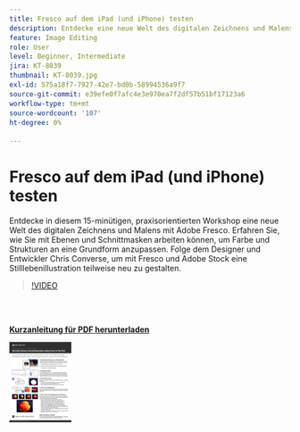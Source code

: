 ```yaml
---
title: Fresco auf dem iPad (und iPhone) testen
description: Entdecke eine neue Welt des digitalen Zeichnens und Malens mit Adobe Fresco in diesem 15-minütigen, praktischen Workshop
feature: Image Editing
role: User
level: Beginner, Intermediate
jira: KT-8039
thumbnail: KT-8039.jpg
exl-id: 575a18f7-7927-42e7-bd0b-58994536a9f7
source-git-commit: e39efe0f7afc4e3e970ea7f2df57b51bf17123a6
workflow-type: tm+mt
source-wordcount: '107'
ht-degree: 0%

---
```


# Fresco auf dem iPad (und iPhone) testen

Entdecke in diesem 15-minütigen, praxisorientierten Workshop eine neue Welt des digitalen Zeichnens und Malens mit Adobe Fresco. Erfahren Sie, wie Sie mit Ebenen und Schnittmasken arbeiten können, um Farbe und Strukturen an eine Grundform anzupassen. Folge dem Designer und Entwickler Chris Converse, um mit Fresco und Adobe Stock eine Stilllebenillustration teilweise neu zu gestalten.

>[!VIDEO](https://video.tv.adobe.com/v/333804?hidetitle=true)

<br> 

[**Kurzanleitung für PDF herunterladen**](../quick-reference/Frescoworkshop.pdf)

[![Bild der ersten Seite der Kurzanleitung](assets/FrescoworkshopPage1.png)](../quick-reference/Frescoworkshop.pdf)